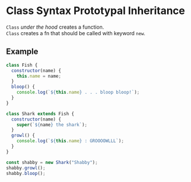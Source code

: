 # Class Syntax Prototypal Inheritance

`Class` _under the hood_ creates a function.  
`Class` creates a fn that should be called with keyword `new`.

## Example

```js
class Fish {
  constructor(name) {
    this.name = name;
  }
  bloop() {
    console.log(`${this.name} . . . bloop bloop!`);
  }
}

class Shark extends Fish {
  constructor(name) {
    super(`${name} the shark`);
  }
  growl() {
    console.log(`${this.name} : GROOOOWLLL`);
  }
}

const shabby = new Shark("Shabby");
shabby.growl();
shabby.bloop();
```
